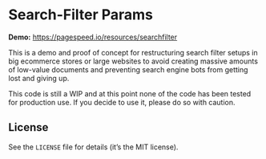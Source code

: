 # Search-Filter Params

**Demo:** https://pagespeed.io/resources/searchfilter

This is a demo and proof of concept for restructuring search filter
setups in big ecommerce stores or large websites to avoid creating
massive amounts of low-value documents and preventing search engine
bots from getting lost and giving up.

This code is still a WIP and at this point none of the code has been
tested for production use. If you decide to use it, please do so with
caution.

## License
See the `LICENSE` file for details (it’s the MIT license).

